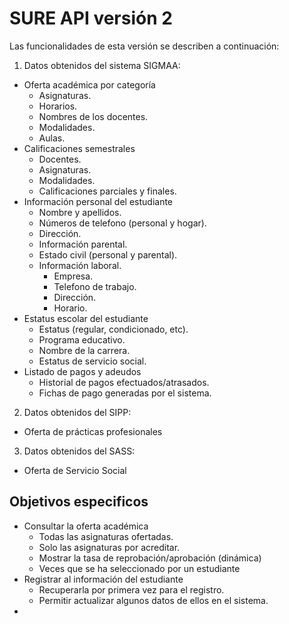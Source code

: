 # SURE API versión 2

Las funcionalidades de esta versión se describen a continuación:

1. Datos obtenidos del sistema SIGMAA:

- Oferta académica por categoría
    - Asignaturas.
    - Horarios.
    - Nombres de los docentes.
    - Modalidades.
    - Aulas.
- Calificaciones semestrales
    - Docentes.
    - Asignaturas.
    - Modalidades.
    - Calificaciones parciales y finales.
- Información personal del estudiante
    - Nombre y apellidos.
    - Números de telefono (personal y hogar).
    - Dirección.
    - Información parental.
    - Estado civil (personal y parental).
    - Información laboral.
        - Empresa.
        - Telefono de trabajo.
        - Dirección.
        - Horario.
- Estatus escolar del estudiante
    - Estatus (regular, condicionado, etc).
    - Programa educativo.
    - Nombre de la carrera.
    - Estatus de servicio social.
- Listado de pagos y adeudos
    - Historial de pagos efectuados/atrasados.
    - Fichas de pago generadas por el sistema.

2. Datos obtenidos del SIPP:

- Oferta de prácticas profesionales

3. Datos obtenidos del SASS:

- Oferta de Servicio Social

## Objetivos especificos

- Consultar la oferta académica
    - Todas las asignaturas ofertadas.
    - Solo las asignaturas por acreditar.
    - Mostrar la tasa de reprobación/aprobación (dinámica)
    - Veces que se ha seleccionado por un estudiante
- Registrar al información del estudiante
    - Recuperarla por primera vez para el registro.
    - Permitir actualizar algunos datos de ellos en el sistema.
- 